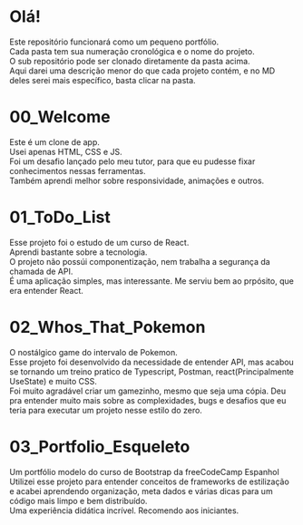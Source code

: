 # Olá!
Este repositório funcionará como um pequeno portfólio.<br>
Cada pasta tem sua numeração cronológica e o nome do projeto. <br>
O sub repositório pode ser clonado diretamente da pasta acima.<br>
Aqui darei uma descrição menor do que cada projeto contém, e no MD deles serei mais específico, basta clicar na pasta.<br>

# 00_Welcome
Este é um clone de app.<br>
Usei apenas HTML, CSS e JS.<br>
Foi um desafio lançado pelo meu tutor, para que eu pudesse fixar conhecimentos nessas ferramentas.<br>
Também aprendi melhor sobre responsividade, animações e outros.<br>

# 01_ToDo_List

Esse projeto foi o estudo de um curso de React.<br>
Aprendi bastante sobre a tecnologia. <br>
O projeto não possúi componentização, nem trabalha a segurança da chamada de API. <br>
É uma aplicação simples, mas interessante. Me serviu bem ao prpósito, que era entender React.<br>

# 02_Whos_That_Pokemon

O nostálgico game do intervalo de Pokemon.<br>
Esse projeto foi desenvolvido da necessidade de entender API, mas acabou se tornando um treino pratico de Typescript, Postman, react(Principalmente UseState) e muito CSS. <br>
Foi muito agradável criar um gamezinho, mesmo que seja uma cópia. Deu pra entender muito mais sobre as complexidades, bugs e desafios que eu teria para executar um projeto nesse estilo do zero.

# 03_Portfolio_Esqueleto

Um portfólio modelo do curso de Bootstrap da freeCodeCamp Espanhol<br>
Utilizei esse projeto para entender conceitos de frameworks de estilização e acabei aprendendo organização, meta dados e várias dicas para um código mais limpo e bem distribuído.<br>
Uma experiência didática incrível. Recomendo aos iniciantes.

